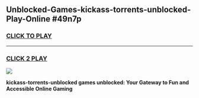 
## Unblocked-Games-kickass-torrents-unblocked-Play-Online #49n7p
<h3>
<a href="https://news.freeplayer.one?title=kickass-torrents-unblocked&ref=3">CLICK TO PLAY</a></h3>
<hr>

<h3>
<a href="https://news.freeplayer.one?title=kickass-torrents-unblocked&ref=3">CLICK 2 PLAY</a>
  
</h3>

<a href="https://news.freeplayer.one?title=kickass-torrents-unblocked&ref=3"><img src="https://clearcache.store/games.png"></a>


**kickass-torrents-unblocked games unblocked: Your Gateway to Fun and Accessible Online Gaming**
